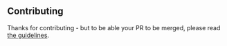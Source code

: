 ## Contributing

Thanks for contributing - but to be able your PR to be merged, please read [the guidelines](https://sudc.maidcafe.me/contributing/sudc-contribution-guidelines).